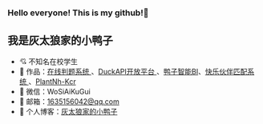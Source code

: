 ### Hello everyone! This is my github!👋

<!--
**jiangyanming-individual/jiangyanming-individual** is a ✨ _special_ ✨ repository because its `README.md` (this file) appears on your GitHub profile.

Here are some ideas to get you started:

- 🔭 I’m currently working on ...
- 🌱 I’m currently learning ...
- 👯 I’m looking to collaborate on ...
- 🤔 I’m looking for help with ...
- 💬 Ask me about ...
- 📫 How to reach me: ...
- 😄 Pronouns: ...
- ⚡ Fun fact: ...
-->
## 我是灰太狼家的小鸭子

- :cupid: 不知名在校学生
- 🏡 作品：[在线判题系统 ](https://github.com/jiangyanming-individual/duckoj-backend)、[DuckAPI开放平台 ](https://github.com/jiangyanming-individual/yaziApi-backend)、[鸭子智能BI](https://github.com/jiangyanming-individual/SmartBI-backend)、[快乐伙伴匹配系统 ](https://github.com/jiangyanming-individual/yupao-backend)、[PlantNh-Kcr](https://github.com/jiangyanming-individual/PlantNh-Kcr)
- 💬 微信：WoSiAiKuGui
- 📩 邮箱：[1635156042@qq.com](mailto:1635156042@qq.com)
- 📝 个人博客：[灰太狼家的小鸭子](https://blog.csdn.net/JEREMY_GYJ)

